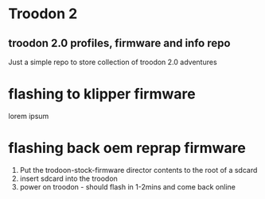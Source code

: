 # Troodon 2
## troodon 2.0 profiles, firmware and info repo

Just a simple repo to store collection of troodon 2.0 adventures

# flashing to klipper firmware
lorem ipsum

# flashing back oem reprap firmware
1. Put the trodoon-stock-firmware director contents to the root of a sdcard
2. insert sdcard into the troodon
3. power on troodon - should flash in 1-2mins and come back online
